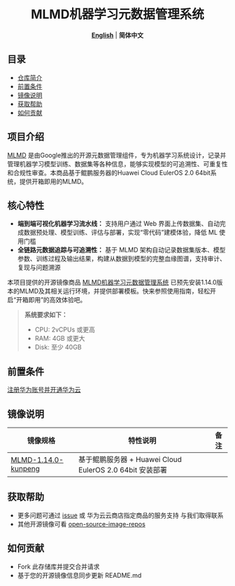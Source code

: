 <h1 align="center">MLMD机器学习元数据管理系统</h1>
<p align="center">
  <a href="README.md"><strong>English</strong></a> | <strong>简体中文</strong>
</p>



## 目录

- [仓库简介](#项目介绍)
- [前置条件](#前置条件)
- [镜像说明](#镜像说明)
- [获取帮助](#获取帮助)
- [如何贡献](#如何贡献)

## 项目介绍

[MLMD](https://github.com/tensorflow/metadata) 是由Google推出的开源元数据管理组件，专为机器学习系统设计，记录并管理机器学习模型训练、数据集等各种信息，能够实现模型的可追溯性、可重复性和合规性审查。本商品基于鲲鹏服务器的Huawei Cloud EulerOS 2.0 64bit系统，提供开箱即用的MLMD。

## 核心特性

- **端到端可视化机器学习流水线：** 支持用户通过 Web 界面上传数据集、自动完成数据预处理、模型训练、评估与部署，实现“零代码”建模体验，降低 ML 使用门槛
- **全链路元数据追踪与可追溯性：** 基于 MLMD 架构自动记录数据集版本、模型参数、训练过程及输出结果，构建从数据到模型的完整血缘图谱，支持审计、复现与问题溯源

本项目提供的开源镜像商品 [MLMD机器学习元数据管理系统](https://marketplace.huaweicloud.com/hidden/contents/10e68a87-10f0-4245-a3f4-77eea4e91916#productid=OFFI1148940556404793344) 已预先安装1.14.0版本的MLMD及其相关运行环境，并提供部署模板。快来参照使用指南，轻松开启“开箱即用”的高效体验吧。

> **系统要求如下：**
>
> - CPU: 2vCPUs 或更高
> - RAM: 4GB 或更大
> - Disk: 至少 40GB

## 前置条件

[注册华为账号并开通华为云](https://support.huaweicloud.com/usermanual-account/account_id_001.html)

## 镜像说明

| 镜像规格                                                     | 特性说明                                                 | 备注 |
| ------------------------------------------------------------ | -------------------------------------------------------- | ---- |
| [MLMD-1.14.0-kunpeng](https://github.com/HuaweiCloudDeveloper/mlmd-image/tree/MLMD-1.14.0-kunpeng) | 基于鲲鹏服务器 + Huawei Cloud EulerOS 2.0 64bit 安装部署 |      |

## 获取帮助

- 更多问题可通过 [issue](https://github.com/HuaweiCloudDeveloper/mlmd-image/issues) 或 华为云云商店指定商品的服务支持 与我们取得联系
- 其他开源镜像可看 [open-source-image-repos](https://github.com/HuaweiCloudDeveloper/open-source-image-repos)

## 如何贡献

- Fork 此存储库并提交合并请求
- 基于您的开源镜像信息同步更新 README.md
